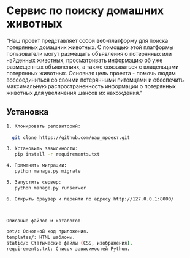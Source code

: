 # Сервис по поиску домашних животных

"Наш проект представляет собой веб-платформу для поиска потерянных домашних животных.
С помощью этой платформы пользователи могут размещать объявления о потерянных или найденных животных, просматривать информацию об уже размещенных объявлениях, а также связываться с владельцами потерянных животных. 
Основная цель проекта - помочь людям воссоединиться со своими потерянными питомцами и обеспечить максимальную распространенность информации о потерянных животных для увеличения шансов их нахождения."

## Установка
```bash
1. Клонировать репозиторий:
   
  git clone https://github.com/ваш_проект.git

3. Установить зависимости:
   pip install -r requirements.txt

4. Применить миграции:
   python manage.py migrate

5. Запустить сервер:
   python manage.py runserver

6. Открыть браузер и перейти по адресу http://127.0.0.1:8000/



Описание файлов и каталогов

pet/: Основной код приложения.
templates/: HTML шаблоны.
static/: Статические файлы (CSS, изображения).
requirements.txt: Список зависимостей Python.
